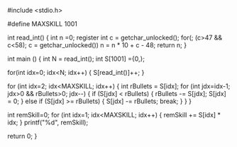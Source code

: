 #include <stdio.h>
 
#define MAXSKILL 1001
 
int read_int() {
int n =0;
register int c = getchar_unlocked();
for(; (c>47 && c<58); c = getchar_unlocked())
n = n * 10 + c - 48;
return n;
}
 
int main () {
int N = read_int();
int S[1001] ={0,};
 
for(int idx=0; idx<N; idx++) {
S[read_int()]++;
}
 
for (int idx=2; idx<MAXSKILL; idx++) {
int rBullets = S[idx];
for (int jdx=idx-1; jdx>0 && rBullets>0; jdx--) {
if (S[jdx] < rBullets) {
rBullets -= S[jdx];
S[jdx] = 0;
} else if (S[jdx] >= rBullets) {
S[jdx] -= rBullets;
break;
}
}
}
 
int remSkill=0;
for (int idx=1; idx<MAXSKILL; idx++) {
remSkill += S[idx] * idx;
}
printf("%d", remSkill);

return 0;
}
